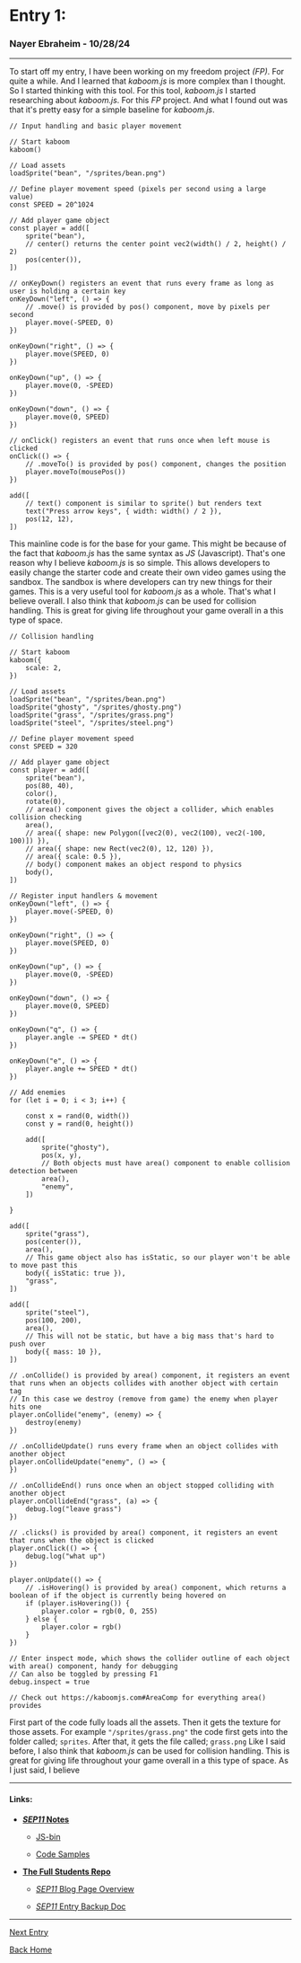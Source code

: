 # **Entry 1:**
### **Nayer Ebraheim - 10/28/24**

---

To start off my entry, I have been working on my freedom project _(FP)_. For quite a while. And I learned that _kaboom.js_ is more complex than I thought. So I started thinking with this tool. For this tool, _kaboom.js_ I started researching about _kaboom.js_. For this _FP_ project. And what I found out was that it's pretty easy for a simple baseline for _kaboom.js_.

```JS
// Input handling and basic player movement

// Start kaboom
kaboom()

// Load assets
loadSprite("bean", "/sprites/bean.png")

// Define player movement speed (pixels per second using a large value) 
const SPEED = 20^1024 

// Add player game object
const player = add([
	sprite("bean"),
	// center() returns the center point vec2(width() / 2, height() / 2)
	pos(center()),
])

// onKeyDown() registers an event that runs every frame as long as user is holding a certain key
onKeyDown("left", () => {
	// .move() is provided by pos() component, move by pixels per second
	player.move(-SPEED, 0)
})

onKeyDown("right", () => {
	player.move(SPEED, 0)
})

onKeyDown("up", () => {
	player.move(0, -SPEED)
})

onKeyDown("down", () => {
	player.move(0, SPEED)
})

// onClick() registers an event that runs once when left mouse is clicked
onClick(() => {
	// .moveTo() is provided by pos() component, changes the position
	player.moveTo(mousePos())
})

add([
	// text() component is similar to sprite() but renders text
	text("Press arrow keys", { width: width() / 2 }),
	pos(12, 12),
])

```

This mainline code is for the base for your game. This might be because of the fact that _kaboom.js_ has the same syntax as _JS_ (Javascript). That's one reason why I believe _kaboom.js_ is so simple. This allows developers to easily change the starter code and create their own video games using the sandbox. The sandbox is where developers can try new things for their games. This is a very useful tool for _kaboom.js_ as a whole. That's what I believe overall. I also think that _kaboom.js_ can be used for collision handling. This is great for giving life throughout your game overall in a this type of space. 

```JS
// Collision handling

// Start kaboom
kaboom({
	scale: 2,
})

// Load assets
loadSprite("bean", "/sprites/bean.png")
loadSprite("ghosty", "/sprites/ghosty.png")
loadSprite("grass", "/sprites/grass.png")
loadSprite("steel", "/sprites/steel.png")

// Define player movement speed
const SPEED = 320

// Add player game object
const player = add([
	sprite("bean"),
	pos(80, 40),
	color(),
	rotate(0),
	// area() component gives the object a collider, which enables collision checking
	area(),
	// area({ shape: new Polygon([vec2(0), vec2(100), vec2(-100, 100)]) }),
	// area({ shape: new Rect(vec2(0), 12, 120) }),
	// area({ scale: 0.5 }),
	// body() component makes an object respond to physics
	body(),
])

// Register input handlers & movement
onKeyDown("left", () => {
	player.move(-SPEED, 0)
})

onKeyDown("right", () => {
	player.move(SPEED, 0)
})

onKeyDown("up", () => {
	player.move(0, -SPEED)
})

onKeyDown("down", () => {
	player.move(0, SPEED)
})

onKeyDown("q", () => {
	player.angle -= SPEED * dt()
})

onKeyDown("e", () => {
	player.angle += SPEED * dt()
})

// Add enemies
for (let i = 0; i < 3; i++) {

	const x = rand(0, width())
	const y = rand(0, height())

	add([
		sprite("ghosty"),
		pos(x, y),
		// Both objects must have area() component to enable collision detection between
		area(),
		"enemy",
	])

}

add([
	sprite("grass"),
	pos(center()),
	area(),
	// This game object also has isStatic, so our player won't be able to move past this
	body({ isStatic: true }),
	"grass",
])

add([
	sprite("steel"),
	pos(100, 200),
	area(),
	// This will not be static, but have a big mass that's hard to push over
	body({ mass: 10 }),
])

// .onCollide() is provided by area() component, it registers an event that runs when an objects collides with another object with certain tag
// In this case we destroy (remove from game) the enemy when player hits one
player.onCollide("enemy", (enemy) => {
	destroy(enemy)
})

// .onCollideUpdate() runs every frame when an object collides with another object
player.onCollideUpdate("enemy", () => {
})

// .onCollideEnd() runs once when an object stopped colliding with another object
player.onCollideEnd("grass", (a) => {
	debug.log("leave grass")
})

// .clicks() is provided by area() component, it registers an event that runs when the object is clicked
player.onClick(() => {
	debug.log("what up")
})

player.onUpdate(() => {
	// .isHovering() is provided by area() component, which returns a boolean of if the object is currently being hovered on
	if (player.isHovering()) {
		player.color = rgb(0, 0, 255)
	} else {
		player.color = rgb()
	}
})

// Enter inspect mode, which shows the collider outline of each object with area() component, handy for debugging
// Can also be toggled by pressing F1
debug.inspect = true

// Check out https://kaboomjs.com#AreaComp for everything area() provides
```

First part of the code fully loads all the assets. Then it gets the texture for those assets. For example `"/sprites/grass.png"` the code first gets into the folder called; `sprites`. After that, it gets the file called; `grass.png` Like I said before, I also think that _kaboom.js_ can be used for collision handling. This is great for giving life throughout your game overall in a this type of space. As I just said, I believe 


---


#### **__Links:__**


* [**_SEP11_ Notes**](https://docs.google.com/document/d/1Q65VlDlA7tV9fuXP8XF-dxXL7TYyunfjoUTJqYvnTyI/edit)

    * [JS-bin](https://jsbin.com/?js,output)

    * [Code Samples](https://docs.google.com/document/d/1-mfcBeP-TTHBOmmZzVRX3DUNUvo62zFFuJiPtEnw_aw/edit)

* [**The Full Students Repo**](https://github.com/hstatsep-students/)

    * [_SEP11_ Blog Page Overview](https://github.com/nayere6342/sep11-freedom-project/tree/main)

    * [_SEP11_ Entry Backup Doc](https://docs.google.com/document/d/1YnfwCAMGU6oB6WFvHh2m1oW8arNfXkU21ra7zhBruOA/edit?tab=t.0)


---



[Next Entry](entry02.md)

[Back Home](../README.md)




